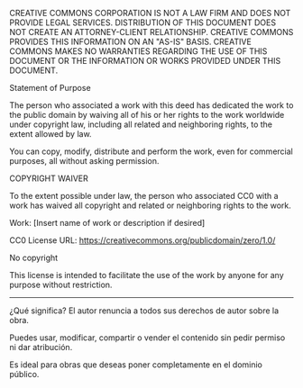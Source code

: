 CREATIVE COMMONS CORPORATION IS NOT A LAW FIRM AND DOES NOT PROVIDE LEGAL SERVICES. DISTRIBUTION OF THIS DOCUMENT DOES NOT CREATE AN ATTORNEY-CLIENT RELATIONSHIP. CREATIVE COMMONS PROVIDES THIS INFORMATION ON AN "AS-IS" BASIS. CREATIVE COMMONS MAKES NO WARRANTIES REGARDING THE USE OF THIS DOCUMENT OR THE INFORMATION OR WORKS PROVIDED UNDER THIS DOCUMENT.

Statement of Purpose

The person who associated a work with this deed has dedicated the work to the public domain by waiving all of his or her rights to the work worldwide under copyright law, including all related and neighboring rights, to the extent allowed by law.

You can copy, modify, distribute and perform the work, even for commercial purposes, all without asking permission.

COPYRIGHT WAIVER

To the extent possible under law, the person who associated CC0 with a work has waived all copyright and related or neighboring rights to the work.

Work:
[Insert name of work or description if desired]

CC0 License URL:
https://creativecommons.org/publicdomain/zero/1.0/

No copyright

This license is intended to facilitate the use of the work by anyone for any purpose without restriction.

---
¿Qué significa?
El autor renuncia a todos sus derechos de autor sobre la obra.

Puedes usar, modificar, compartir o vender el contenido sin pedir permiso ni dar atribución.

Es ideal para obras que deseas poner completamente en el dominio público.

